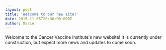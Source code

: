 ```yaml
---
layout: post
title: 'Welcome to our new site!'
date: 2015-11-05T20:30:00.000Z
author: Marie
---
```



Welcome to the Cancer Vaccine Institute's new website! It is currently under construction, but expect more news and updates to come soon.&nbsp;
